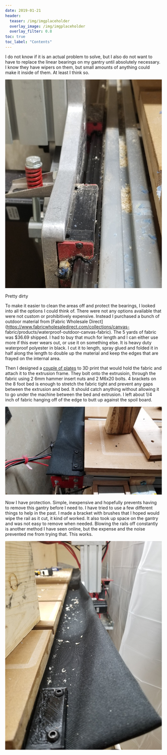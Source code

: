 ```yaml
---
date: 2019-01-21
header:
  teaser: /img/imgplaceholder
  overlay_image: /img/imgplaceholder
  overlay_filter: 0.8
toc: true
toc_label: "Contents"
--- 
```

I do not know if it is an actual problem to solve, but I also do not want to
have to replace the linear bearings on my gantry until absolutely necessary. I
know they have wipers on them, but small amounts of anything could make it
inside of them. At least I think so.

![Pretty dirty](/img/Bearing+Dirty)

Pretty dirty

To make it easier to clean the areas off and protect the bearings, I looked
into all the options I could think of. There were not any options available
that were not custom or prohibitively expensive. Instead I purchased a bunch
of outdoor material from [Fabric Wholesale
Direct](https://www.fabricwholesaledirect.com/collections/canvas-
fabric/products/waterproof-outdoor-canvas-fabric). The 5 yards of fabric was
$36.69 shipped. I had to buy that much for length and I can either use more if
this ever wears out, or use it on something else. It is heavy duty waterproof
polyester in black. I cut it to length, spray glued and folded it in half
along the length to double up the material and keep the edges that are frayed
on the internal area.

Then I designed a [couple of plates](https://a360.co/2FF01qr) to 3D print that
would hold the fabric and attach it to the extrusion frame. They bolt onto the
extrusioin, through the fabric using 2 6mm hammer insert nuts and 2 M6x20
bolts. 4 brackets on the 8 foot bed is enough to stretch the fabric tight and
prevent any gaps between the extrusion and bed. It should catch anything
without allowing it to go under the machine between the bed and extrusion. I
left about 1/4 inch of fabric hanging off of the edge to butt up against the
spoil board.

![20190121_070630.jpg](/img/20190121_070630.jpg)

Now I have protection. Simple, inexpensive and hopefully prevents having to
remove this gantry before I need to. I have tried to use a few different
things to help in the past. I made a bracket with brushes that I hoped would
wipe the rail as it cut, it kind of worked. It also took up space on the
gantry and was not easy to remove when needed. Blowing the rails off
constantly is another method I have seen online, but the expense and the noise
prevented me from trying that. This works.

![20190120_112456.jpg](/img/20190120_112456.jpg)

